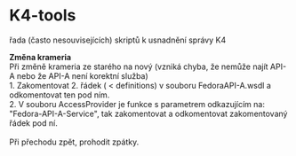 K4-tools
========

řada (často nesouvisejících) skriptů k usnadnění správy K4


<b>Změna krameria</b><br/>
Při změně krameria ze starého na nový (vzniká chyba, že nemůže najít API-A nebo že API-A není korektní služba) <br/>
    1. Zakomentovat 2. řádek ( &#60; definitions) v souboru FedoraAPI-A.wsdl a odkomentovat ten pod ním. <br/>
    2. V souboru AccessProvider je funkce s parametrem odkazujícím na: "Fedora-API-A-Service", tak zakomentovat a       odkomentovat zakomentovaný řádek pod ní. <br/><br/>
Při přechodu zpět, prohodit zpátky.

